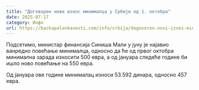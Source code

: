 ```yaml
---
title: "Договорен нови износ минималца у Србији од 1. октобра"
date: 2025-07-17
category: Инфо
url: https://backapalankavesti.com/info/srbija/dogovoren-novi-iznos-minimalca-u-srbiji-od-1-oktobra/
---
```


Подсетимо, министар финансија Синиша Мали у јуну је најавио ванредно повећање минималца, односно да ће од првог октобра минимална зарада износити 500 евра, а од јануара следеће године би ишло ново повећање на 550 евра.

Од јануара ове године минималац износи 53.592 динара, односно 457 евра.
